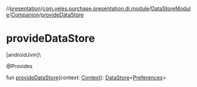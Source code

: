//[presentation](../../../../index.md)/[com.veles.purchase.presentation.di.module](../../index.md)/[DataStoreModule](../index.md)/[Companion](index.md)/[provideDataStore](provide-data-store.md)

# provideDataStore

[androidJvm]\

@Provides

fun [provideDataStore](provide-data-store.md)(context: [Context](https://developer.android.com/reference/kotlin/android/content/Context.html)): [DataStore](https://developer.android.com/reference/kotlin/androidx/datastore/core/DataStore.html)&lt;[Preferences](https://developer.android.com/reference/kotlin/androidx/datastore/preferences/core/Preferences.html)&gt;
